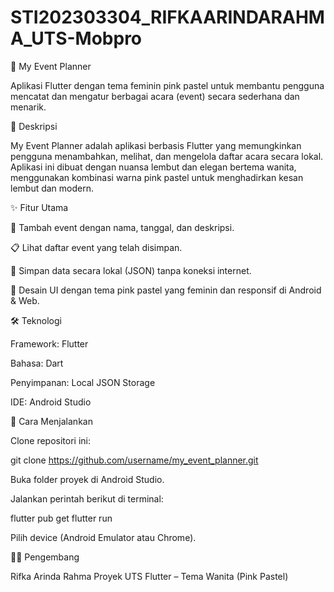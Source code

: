 # STI202303304_RIFKAARINDARAHMA_UTS-Mobpro
🎀 My Event Planner

Aplikasi Flutter dengan tema feminin pink pastel untuk membantu pengguna mencatat dan mengatur berbagai acara (event) secara sederhana dan menarik.

🌸 Deskripsi

My Event Planner adalah aplikasi berbasis Flutter yang memungkinkan pengguna menambahkan, melihat, dan mengelola daftar acara secara lokal. Aplikasi ini dibuat dengan nuansa lembut dan elegan bertema wanita, menggunakan kombinasi warna pink pastel untuk menghadirkan kesan lembut dan modern.

✨ Fitur Utama

📝 Tambah event dengan nama, tanggal, dan deskripsi.

📋 Lihat daftar event yang telah disimpan.

💾 Simpan data secara lokal (JSON) tanpa koneksi internet.

🎨 Desain UI dengan tema pink pastel yang feminin dan responsif di Android & Web.

🛠️ Teknologi

Framework: Flutter

Bahasa: Dart

Penyimpanan: Local JSON Storage

IDE: Android Studio

🚀 Cara Menjalankan

Clone repositori ini:

git clone https://github.com/username/my_event_planner.git


Buka folder proyek di Android Studio.

Jalankan perintah berikut di terminal:

flutter pub get
flutter run


Pilih device (Android Emulator atau Chrome).

👩‍💻 Pengembang

Rifka Arinda Rahma
Proyek UTS Flutter – Tema Wanita (Pink Pastel)

